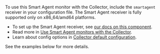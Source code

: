 To use this Smart Agent monitor with the Collector, include the `smartagent` receiver in your configuration file. The Smart Agent receiver is fully supported only on x86_64/amd64 platforms.

- To set up the Smart Agent receiver, see [our docs on this component](https://docs.splunk.com/observability/gdi/opentelemetry/components/smartagent-receiver.html).
- Read more in [Use Smart Agent monitors with the Collector](https://docs.splunk.com/Observability/gdi/opentelemetry/smart-agent-migration-monitors.html).
- Learn about config options in [Collector default configuration](https://docs.splunk.com/Observability/gdi/opentelemetry/configure-the-collector-ootb.html). 

See the examples below for more details.